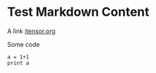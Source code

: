 # Test Markdown Content

A link [itensor.org](http://itensor.org)

Some code

    a = 1+1
    print a
